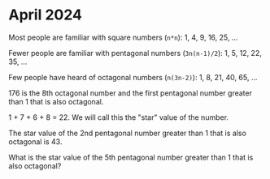 # April 2024

Most people are familiar with square numbers (`n*n`): 1, 4, 9, 16, 25, ...

Fewer people are familiar with pentagonal numbers (`3n(n-1)/2`): 1, 5, 12, 22, 35, ...

Few people have heard of octagonal numbers (`n(3n-2)`): 1, 8, 21, 40, 65, ...

176 is the 8th octagonal number and the first pentagonal number greater than 1 that is also octagonal.

1 + 7 + 6 + 8 = 22.  We will call this the "star" value of the number.

The star value of the 2nd pentagonal number greater than 1 that is also octagonal is 43.

What is the star value of the 5th pentagonal number greater than 1 that is also octagonal?